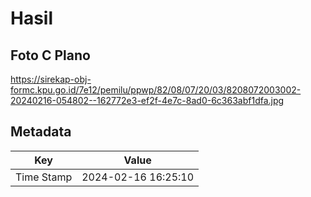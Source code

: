 # Hasil

## Foto C Plano

https://sirekap-obj-formc.kpu.go.id/7e12/pemilu/ppwp/82/08/07/20/03/8208072003002-20240216-054802--162772e3-ef2f-4e7c-8ad0-6c363abf1dfa.jpg


## Metadata

| Key        | Value               |
| ---------- | ------------------- |
| Time Stamp | 2024-02-16 16:25:10 |




